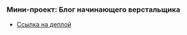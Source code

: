 ### Мини-проект: Блог начинающего верстальщика
- <a href ="https://loisakilla.github.io/blog/">Ссылка на деплой</a>
